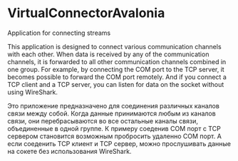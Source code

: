 # VirtualConnectorAvalonia
Application for connecting streams

This application is designed to connect various communication channels with each other.
When data is received by any of the communication channels, it is forwarded to all other communication channels combined in one group.
For example, by connecting the COM port to the TCP server, it becomes possible to forward the COM port remotely.
And if you connect a TCP client and a TCP server, you can listen for data on the socket without using WireShark. 

Это приложение предназначено для соединения различных каналов связи между собой. 
Когда данные принимаются любым из каналов связи, они перебрасываются во все остальные каналы связи, объединенные в одной группе.
К примеру соеденив COM порт с TCP сервером становится возможным пробросить удаленно COM порт.
А если соеденить TCP клиент и TCP сервер, можно прослушивать данные на сокете без использования WireShark.
